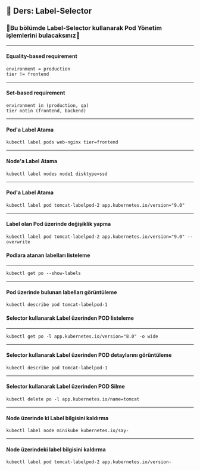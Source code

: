 ## 🧑 Ders: Label-Selector

### 📗Bu bölümde Label-Selector kullanarak Pod Yönetim işlemlerini bulacaksınız📗

***
#### Equality-based requirement
```
environment = production
tier != frontend
```
***
#### Set-based requirement
```
environment in (production, qa)
tier notin (frontend, backend)
```
***
#### Pod'a Label Atama
```
kubectl label pods web-nginx tier=frontend
```
***
#### Node'a Label Atama
```
kubectl label nodes node1 disktype=ssd
```
***
#### Pod'a Label Atama
```
kubectl label pod tomcat-labelpod-2 app.kubernetes.io/version="9.0" 
```
***
#### Label olan Pod üzerinde değişiklik yapma
```
kubectl label pod tomcat-labelpod-2 app.kubernetes.io/version="9.0" --overwrite
```
#### Podlara atanan labelları listeleme
***
```
kubectl get po --show-labels
```
***
#### Pod üzerinde bulunan labelları görüntüleme
```
kubectl describe pod tomcat-labelpod-1
```
#### Selector kullanarak Label üzerinden POD listeleme 
***
```
kubectl get po -l app.kubernetes.io/version="8.0" -o wide
```
***
#### Selector kullanarak Label üzerinden POD detaylarını görüntüleme 
```
kubectl describe pod tomcat-labelpod-1
```
***
#### Selector kullanarak Label üzerinden POD Silme
```
kubectl delete po -l app.kubernetes.io/name=tomcat
```
***
#### Node üzerinde ki Label bilgisini kaldırma
```
kubectl label node minikube kubernetes.io/say-
```
***
#### Node üzerindeki label bilgisini kaldırma
```
kubectl label pod tomcat-labelpod-2 app.kubernetes.io/version-
```
